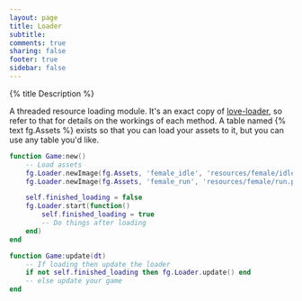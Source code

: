 ```yaml
---
layout: page
title: Loader 
subtitle:
comments: true
sharing: false
footer: true
sidebar: false 
---
```


{% title Description %}

A threaded resource loading module. It's an exact copy of [love-loader](https://github.com/kikito/love-loader), 
so refer to that for details on the workings of each method. A table named {% text fg.Assets %} exists so that 
you can load your assets to it, but you can use any table you'd like.

~~~ lua
function Game:new()
    -- Load assets
    fg.Loader.newImage(fg.Assets, 'female_idle', 'resources/female/idle.png')
    fg.Loader.newImage(fg.Assets, 'female_run', 'resources/female/run.png')

    self.finished_loading = false
    fg.Loader.start(function() 
        self.finished_loading = true 
        -- Do things after loading
    end)
end

function Game:update(dt)
    -- If loading then update the loader
    if not self.finished_loading then fg.Loader.update() end
    -- else update your game
end
~~~
